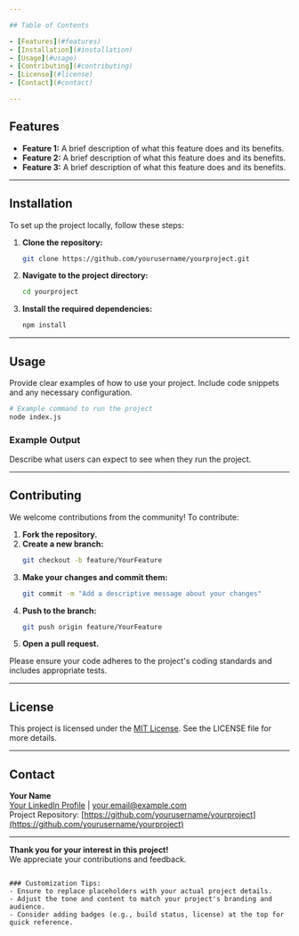 ```yaml
---

## Table of Contents

- [Features](#features)
- [Installation](#installation)
- [Usage](#usage)
- [Contributing](#contributing)
- [License](#license)
- [Contact](#contact)

---
```


## Features

- **Feature 1:** A brief description of what this feature does and its benefits.
- **Feature 2:** A brief description of what this feature does and its benefits.
- **Feature 3:** A brief description of what this feature does and its benefits.

---

## Installation

To set up the project locally, follow these steps:

1. **Clone the repository:**
   ```bash
   git clone https://github.com/yourusername/yourproject.git
   ```
2. **Navigate to the project directory:**
   ```bash
   cd yourproject
   ```
3. **Install the required dependencies:**
   ```bash
   npm install
   ```

---

## Usage

Provide clear examples of how to use your project. Include code snippets and any necessary configuration.

```bash
# Example command to run the project
node index.js
```

### Example Output

Describe what users can expect to see when they run the project.

---

## Contributing

We welcome contributions from the community! To contribute:

1. **Fork the repository.**
2. **Create a new branch:**
   ```bash
   git checkout -b feature/YourFeature
   ```
3. **Make your changes and commit them:**
   ```bash
   git commit -m "Add a descriptive message about your changes"
   ```
4. **Push to the branch:**
   ```bash
   git push origin feature/YourFeature
   ```
5. **Open a pull request.**

Please ensure your code adheres to the project's coding standards and includes appropriate tests.

---

## License

This project is licensed under the [MIT License](LICENSE). See the LICENSE file for more details.

---

## Contact

**Your Name**  
[Your LinkedIn Profile](https://www.linkedin.com/in/yourprofile) | [your.email@example.com](mailto:your.email@example.com)  
Project Repository: [https://github.com/yourusername/yourproject](https://github.com/yourusername/yourproject)

---

**Thank you for your interest in this project!**  
We appreciate your contributions and feedback.
```

### Customization Tips:
- Ensure to replace placeholders with your actual project details.
- Adjust the tone and content to match your project's branding and audience.
- Consider adding badges (e.g., build status, license) at the top for quick reference.
